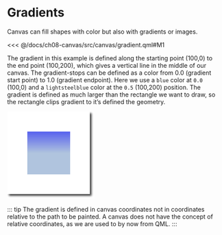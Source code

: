 # Gradients

Canvas can fill shapes with color but also with gradients or images.

<<< @/docs/ch08-canvas/src/canvas/gradient.qml#M1

The gradient in this example is defined along the starting point (100,0) to the end point (100,200), which gives a vertical line in the middle of our canvas. The gradient-stops can be defined as a color from 0.0 (gradient start point) to 1.0 (gradient endpoint). Here we use a `blue` color at `0.0` (100,0) and a `lightsteelblue` color at the `0.5` (100,200) position. The gradient is defined as much larger than the rectangle we want to draw, so the rectangle clips gradient to it’s defined the geometry.

![image](./assets/gradient.png)

::: tip
The gradient is defined in canvas coordinates not in coordinates relative to the path to be painted. A canvas does not have the concept of relative coordinates, as we are used to by now from QML.
:::

